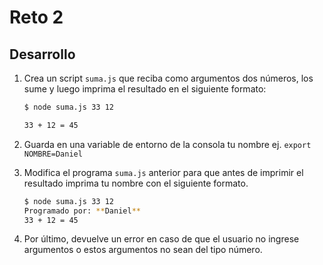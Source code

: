 # Reto 2
## Desarrollo

1. Crea un script `suma.js` que reciba como argumentos dos números, los sume y luego imprima el resultado en el siguiente formato:

    ```bash
    $ node suma.js 33 12

    33 + 12 = 45
    ```

2. Guarda en una variable de entorno de la consola tu nombre ej. `export NOMBRE=Daniel`
3. Modifica el programa `suma.js` anterior para que antes de imprimir el resultado imprima tu nombre con el siguiente formato.

    ```bash
    $ node suma.js 33 12
    Programado por: **Daniel**
    33 + 12 = 45
    ```

4. Por último, devuelve un error en caso de que el usuario no ingrese argumentos o estos argumentos no sean del tipo número.